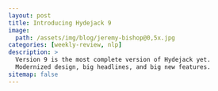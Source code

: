 ```yaml
---
layout: post
title: Introducing Hydejack 9
image: 
  path: /assets/img/blog/jeremy-bishop@0,5x.jpg
categories: [weekly-review, nlp]
description: >
  Version 9 is the most complete version of Hydejack yet.
  Modernized design, big headlines, and big new features.
sitemap: false
---
```


